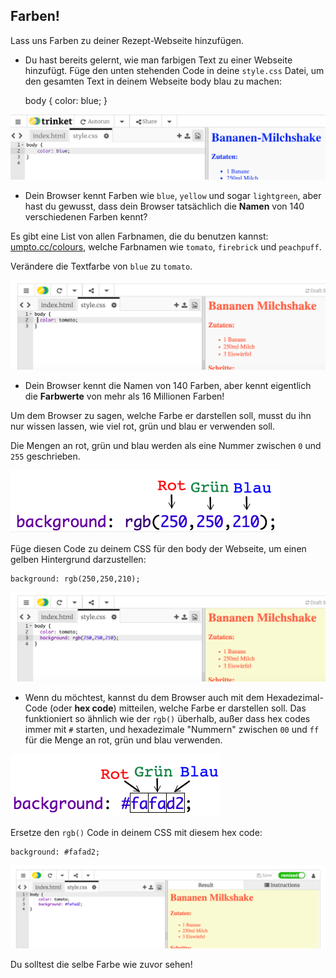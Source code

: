 ## Farben!

Lass uns Farben zu deiner Rezept-Webseite hinzufügen.

+ Du hast bereits gelernt, wie man farbigen Text zu einer Webseite hinzufügt. Füge den unten stehenden Code in deine `style.css` Datei, um den gesamten Text in deinem Webseite body blau zu machen:

    body {
        color: blue;
    }
    

![Screenshot](images/recipe-blue.png)

+ Dein Browser kennt Farben wie `blue`, `yellow` und sogar `lightgreen`, aber hast du gewusst, dass dein Browser tatsächlich die **Namen** von 140 verschiedenen Farben kennt?

Es gibt eine List von allen Farbnamen, die du benutzen kannst: [umpto.cc/colours](http://jumpto.cc/colours), welche Farbnamen wie `tomato`, `firebrick` und `peachpuff`.

Verändere die Textfarbe von `blue` zu `tomato`.

![Screenshot](images/recipe-tomato.png)

+ Dein Browser kennt die Namen von 140 Farben, aber kennt eigentlich die **Farbwerte** von mehr als 16 Millionen Farben!

Um dem Browser zu sagen, welche Farbe er darstellen soll, musst du ihn nur wissen lassen, wie viel rot, grün und blau er verwenden soll.

Die Mengen an rot, grün und blau werden als eine Nummer zwischen `0` und `255` geschrieben.

![Screenshot](images/recipe-rgb-img.png)

Füge diesen Code zu deinem CSS für den body der Webseite, um einen gelben Hintergrund darzustellen:

    background: rgb(250,250,210);
    

![Screenshot](images/recipe-rgb.png)

+ Wenn du möchtest, kannst du dem Browser auch mit dem Hexadezimal-Code (oder **hex code**) mitteilen, welche Farbe er darstellen soll. Das funktioniert so ähnlich wie der `rgb()` überhalb, außer dass hex codes immer mit `#` starten, und hexadezimale "Nummern" zwischen `00` und `ff` für die Menge an rot, grün und blau verwenden.

![Screenshot](images/recipe-hex-img.png)

Ersetze den `rgb()` Code in deinem CSS mit diesem hex code:

    background: #fafad2;
    

![Screenshot](images/recipe-hex.png)

Du solltest die selbe Farbe wie zuvor sehen!